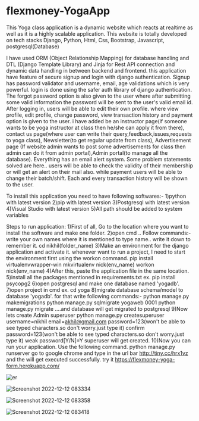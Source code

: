 # flexmoney-YogaApp
This Yoga class application is a dynamic website which reacts at realtime as well as it is a highly scalable application. This website is totally developed on tech stacks Django, Python, Html, Css, Bootstrap, Javascript, postgresql(Database)

I have used ORM (Object Relationship Mapping) for database handling and DTL (Django Template Library) and Jinja for Rest API connection and dynamic data handling in between backend and frontend. this application have feature of secure signup and login with django authentication. Signup has password validator and username, email, age validations which is very powerful. login is done using the safer auth library of django authentication. The forgot password option is also given to the user where after submitting some valid information the password will be sent to the user's valid email id. After logging in, users will be able to edit their own profile. where view profile, edit profile, change password, view transaction history and payment option is given to the user. i have added be an instructor page(if someone wants to be yoga instructor at class then he/she can apply it from there), contact us page(where user can write their query,feedback,issues,requests to yoga class), Newsletter(to get regular update from class), Advertisement page (If website admin wants to post some advertisements for class then admin can do it from admin portal),Admin portal(to manage all the database). Everything has an email alert system. Some problem statements solved are here.. users will be able to check the validity of their membership or will get an alert on their mail also. while payment users will be able to change their batch/shift. Each and every transaction history will be shown to the user.

To install this application you need to have following softwares:- 1)python with latest version 2)pip with latest version 3)Postgresql with latest version 4)Visual Studio with latest version 5)All path should be added to system variables

Steps to run application: 1)First of all, Go to the location where you want to install the software and make one folder. 2)open cmd .. Follow commands:- write your own names where it is mentioned to type name.. write it down to remember it. cd nikhil(folder_name) 3)Make an environment for the django application and activate it. whenever want to run a project, I need to start the environment first using the workon command. pip install virtualenvwrapper-win mkvirtualenv nick(env_name) workon nick(env_name) 4)After this, paste the application file in the same location. 5)install all the packages mentioned in requirements.txt ex. pip install psycopg2 6)open postgresql and make one database named 'yogadb'. 7)open project in cmd ex. cd yoga 8)migrate database schema/model to database 'yogadb'. for that write following commands:- python manage.py makemigrations python manage.py sqlmigrate yogaweb 0001 python manage.py migrate ....and database will get migrated to postgresql 9)Now lets create Admin superuser python manage.py createsuperuser username=nikhil email=akhil@gmail.com password=123(won't be able to see typed characters.so don't worry.just type it) confirm password=123(won't be able to see typed characters.so don't worry.just type it) weak password[Y/N]=Y superuser will get created. 10)Now you can run your application. Use the following command. python manage.py runserver go to google chrome and type in the url bar http://tiny.cc/hrx1vz and the  will get executed successfully. try it https://flexmoney-yoga-form.herokuapp.com/

![er](https://user-images.githubusercontent.com/71811561/206952115-a44285ae-800c-4074-b1db-faadddb84b36.png)


![Screenshot 2022-12-12 083334](https://user-images.githubusercontent.com/71811561/206952186-a313544d-1879-4f5b-b7ce-0a70c7b68c3c.png)

![Screenshot 2022-12-12 083358](https://user-images.githubusercontent.com/71811561/206952194-c1411cd7-6627-49dd-9a09-9aed29db5c49.png)

![Screenshot 2022-12-12 083418](https://user-images.githubusercontent.com/71811561/206952201-3c10d2dd-1b50-4370-9817-1bbfe9d599e7.png)
